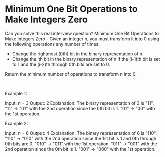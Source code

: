 # Minimum One Bit Operations to Make Integers Zero

Can you solve this real interview question? Minimum One Bit Operations to Make Integers Zero - Given an integer n, you must transform it into 0 using the following operations any number of times:

 * Change the rightmost (0th) bit in the binary representation of n.
 * Change the ith bit in the binary representation of n if the (i-1)th bit is set to 1 and the (i-2)th through 0th bits are set to 0.

Return the minimum number of operations to transform n into 0.

 

Example 1:


Input: n = 3
Output: 2
Explanation: The binary representation of 3 is "11".
"11" -> "01" with the 2nd operation since the 0th bit is 1.
"01" -> "00" with the 1st operation.


Example 2:


Input: n = 6
Output: 4
Explanation: The binary representation of 6 is "110".
"110" -> "010" with the 2nd operation since the 1st bit is 1 and 0th through 0th bits are 0.
"010" -> "011" with the 1st operation.
"011" -> "001" with the 2nd operation since the 0th bit is 1.
"001" -> "000" with the 1st operation.